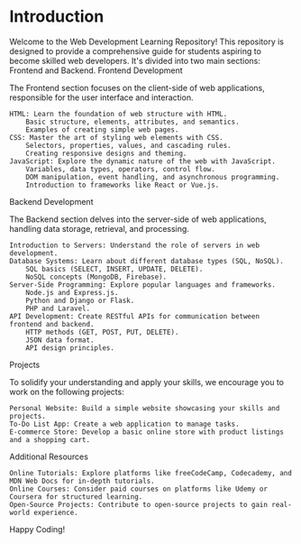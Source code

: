 # Introduction

Welcome to the Web Development Learning Repository! This repository is designed to provide a comprehensive guide for students aspiring to become skilled web developers. It's divided into two main sections: Frontend and Backend.
Frontend Development

The Frontend section focuses on the client-side of web applications, responsible for the user interface and interaction.

    HTML: Learn the foundation of web structure with HTML.
        Basic structure, elements, attributes, and semantics.
        Examples of creating simple web pages.
    CSS: Master the art of styling web elements with CSS.
        Selectors, properties, values, and cascading rules.
        Creating responsive designs and theming.
    JavaScript: Explore the dynamic nature of the web with JavaScript.
        Variables, data types, operators, control flow.
        DOM manipulation, event handling, and asynchronous programming.
        Introduction to frameworks like React or Vue.js.

Backend Development

The Backend section delves into the server-side of web applications, handling data storage, retrieval, and processing.

    Introduction to Servers: Understand the role of servers in web development.
    Database Systems: Learn about different database types (SQL, NoSQL).
        SQL basics (SELECT, INSERT, UPDATE, DELETE).
        NoSQL concepts (MongoDB, Firebase).
    Server-Side Programming: Explore popular languages and frameworks.
        Node.js and Express.js.
        Python and Django or Flask.
        PHP and Laravel.
    API Development: Create RESTful APIs for communication between frontend and backend.
        HTTP methods (GET, POST, PUT, DELETE).
        JSON data format.
        API design principles.

Projects

To solidify your understanding and apply your skills, we encourage you to work on the following projects:

    Personal Website: Build a simple website showcasing your skills and projects.
    To-Do List App: Create a web application to manage tasks.
    E-commerce Store: Develop a basic online store with product listings and a shopping cart.

Additional Resources

    Online Tutorials: Explore platforms like freeCodeCamp, Codecademy, and MDN Web Docs for in-depth tutorials.
    Online Courses: Consider paid courses on platforms like Udemy or Coursera for structured learning.
    Open-Source Projects: Contribute to open-source projects to gain real-world experience.

Happy Coding!
